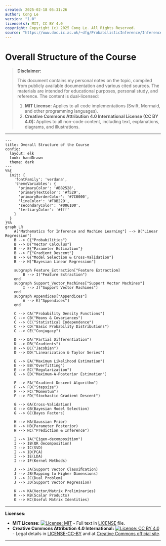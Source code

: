 ```yaml
---
created: 2025-02-18 05:31:26
author: Cong Le
version: "1.0"
license(s): MIT, CC BY 4.0
copyright: Copyright (c) 2025 Cong Le. All Rights Reserved.
source: "https://www.doc.ic.ac.uk/~dfg/ProbabilisticInference/InferenceAndMachineLearningNotes.pdf"
---
```




# Overall Structure of the Course
> **Disclaimer:**
>
> This document contains my personal notes on the topic,
> compiled from publicly available documentation and various cited sources.
> The materials are intended for educational purposes, personal study, and reference.
> The content is dual-licensed:
> 1. **MIT License:** Applies to all code implementations (Swift, Mermaid, and other programming languages).
> 2. **Creative Commons Attribution 4.0 International License (CC BY 4.0):** Applies to all non-code content, including text, explanations, diagrams, and illustrations.
---


```mermaid
---
title: Overall Structure of the Course
config:
  layout: elk
  look: handDrawn
  theme: dark
---
%%{
  init: {
    'fontFamily': 'verdana',
    'themeVariables': {
      'primaryColor': '#BB2528',
      'primaryTextColor': '#f529',
      'primaryBorderColor': '#7C0000',
      'lineColor': '#F8B229',
      'secondaryColor': '#006100',
      'tertiaryColor': '#fff'
    }
  }
}%%
graph LR
    A["Mathematics for Inference and Machine Learning"] --> B("Linear Regression")
    B --> C{"Probabilities"}
    B --> D{"Vector Calculus"}
    B --> E{"Parameter Estimation"}
    B --> F{"Gradient Descent"}
    B --> G{"Model Selection & Cross-Validation"}
    B --> H["Bayesian Linear Regression"]
    
    subgraph Feature_Extraction["Feature Extraction]
        B --> I("Feature Extraction")
    end
    subgraph Support_Vector_Machines["Support Vector Machines"]
        I --> J("Support Vector Machines")
    end
    subgraph Appendices["Appendices"]
        A --> K["Appendices"]
    end

    C --> CA("Probability Density Functions")
    C --> CB("Means & Covariances")
    C --> CC("Statistical Independence")
    C --> CD("Basic Probability Distributions")
    C --> CE("Conjugacy")
    
    D --> DA("Partial Differentiation")
    D --> DB("Gradients")
    D --> DC("Jacobian")
    D --> DD("Linearization & Taylor Series")
    
    E --> EA("Maximum Likelihood Estimation")
    E --> EB("Overfitting")
    E --> EC("Regularization")
    E --> ED("Maximum-A-Posterior Estimation")
    
    F --> FA("Gradient Descent Algorithm")
    F --> FB("Stepsize")
    F --> FC("Momentum")
    F --> FD("Stochastic Gradient Descent")
    
    G --> GA(Cross-Validation)
    G --> GB(Bayesian Model Selection)
    G --> GC(Bayes Factors)
    
    H --> HA(Gaussian Prior)
    H --> HB(Parameter Posterior)
    H --> HC("Prediction & Inference")

    I --> IA("Eigen-decomposition")
    I --> IB(QR decomposition)
    I --> IC(SVD)
    I --> ID(PCA)
    I --> IE(LDA)
    I --> IF(Kernel Methods)

    J --> JA(Support Vector Classiﬁcation)
    J --> JB(Mapping to Higher Dimensions)
    J --> JC(Dual Problem)
    J --> JD(Support Vector Regression)

    K --> KA(Vector/Matrix Preliminaries)
    K --> KB(Scalar Products)
    K --> KC(Useful Matrix Identities)
```



---
**Licenses:**

- **MIT License:**  [![License: MIT](https://img.shields.io/badge/License-MIT-yellow.svg)](LICENSE) - Full text in [LICENSE](LICENSE) file.
- **Creative Commons Attribution 4.0 International:** [![License: CC BY 4.0](https://licensebuttons.net/l/by/4.0/88x31.png)](LICENSE-CC-BY) - Legal details in [LICENSE-CC-BY](LICENSE-CC-BY) and at [Creative Commons official site](http://creativecommons.org/licenses/by/4.0/).

---